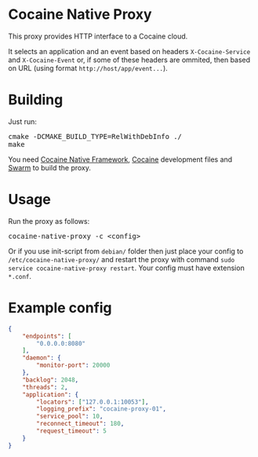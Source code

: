 Cocaine Native Proxy
====================

This proxy provides HTTP interface to a Cocaine cloud.

It selects an application and an event based on headers `X-Cocaine-Service` and `X-Cocaine-Event` or, if some of these headers are ommited, then based on URL (using format `http://host/app/event...`).

Building
========

Just run:
<pre>
cmake -DCMAKE_BUILD_TYPE=RelWithDebInfo ./
make
</pre>

You need [Cocaine Native Framework](https://github.com/cocaine/cocaine-framework-native), [Cocaine](https://github.com/cocaine/cocaine-core) development files and [Swarm](https://github.com/reverbrain/swarm) to build the proxy.

Usage
=====

Run the proxy as follows:
<pre>
cocaine-native-proxy -c &lt;config&gt;
</pre>

Or if you use init-script from `debian/` folder then just place your config to `/etc/cocaine-native-proxy/` and restart the proxy with command `sudo service cocaine-native-proxy restart`.
Your config must have extension `*.conf`.

Example config
==============

```JSON
{
    "endpoints": [
        "0.0.0.0:8080"
    ],
    "daemon": {
        "monitor-port": 20000
    },
    "backlog": 2048,
    "threads": 2,
    "application": {
        "locators": ["127.0.0.1:10053"],
        "logging_prefix": "cocaine-proxy-01",
        "service_pool": 10,
        "reconnect_timeout": 180,
        "request_timeout": 5
    }
}
```
